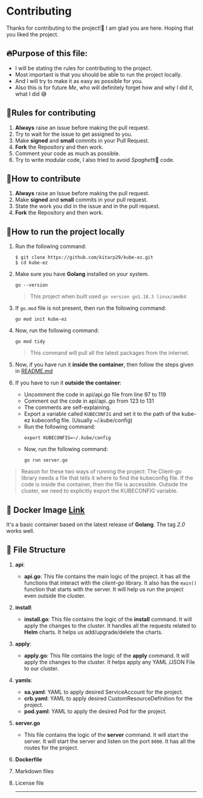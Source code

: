 # **Contributing**

Thanks for contributing to the project!🥰
I am glad you are here. Hoping that you liked the project.

##  🔥**Purpose of this file:**
 - I will be stating the rules for contributing to the project. 
 - Most important is that you should be able to run the project locally. 
 - And I will try to make it as easy as possible for you. 
 - Also this is for future *Me*, who will definitely forget how and why I did it, what I did 😅

## 🚨**Rules for contributing**
1. **Always** raise an issue before making the pull request.
2. Try to wait for the issue to get assigned to you.
3. Make **signed** and **small** commits in your Pull Request.
4. **Fork** the Repository and then work.
5. Comment your code as much as possible.
6. Try to write modular code, I also tried to avoid *Spaghetti*🍝 code.

## 💁**How to contribute**
1. **Always** raise an Issue before making the pull request.
2. Make **signed** and **small** commits in your pull request.
3. State the work you did in the issue and in the pull request.
4. **Fork** the Repository and then work.

## 💬**How to run the project locally**
1. Run the following command:
    ```
    $ git clone https://github.com/kitarp29/kube-ez.git
    $ cd kube-ez
    ```
2. Make sure you have **Golang** installed on your system.
   
   ``` 
   go --version 
   ```
    > This project when built used ```go version go1.18.3 linux/amd64```
3. If ```go.mod``` file is not present, then run the following command:
   ```
   go mod init kube-ez
   ```
4. Now, run the following command:
   ```
   go mod tidy
   ```
   > This command will pull all the latest packages from the internet.

5. Now, if you have run it **inside the container**, then follow the steps given in [README.md](https://github.com/kitarp29/kube-ez/blob/main/README.md)
6. If you have to run it **outside the container**:
    - Uncomment the code in api/api.go file from line 97 to 119
    - Comment out the code in api/api..go from 123 to 131
    - The comments are self-explaining.
    - Export a variable called ```KUBECONFIG``` and set it to the path of the kube-ez kubeconfig file. (Usually ~/.kube/config)
    - Run the following command:
        ```
        export KUBECONFIG=~/.kube/config
        ```
    - Now, run the following command:
        ```
        go run server.go
        ```
> Reason for these two ways of running the project:
> The Client-go library needs a file that tells it where to find the kubeconfig file. If the code is inside the container, then the file is accessible. Outside the cluster, we need to explicitly export the KUBECONFIG variable.
   

## 🐋 **Docker Image** [Link](https://hub.docker.com/repository/docker/kitarp29/k8s-api)
It's a basic container based on the latest release of **Golang**. The tag *2.0* works well.

## 📂 **File Structure**
1. **api**:
    - **api.go**:
         This file contains the main logic of the project. It has all the functions that interact with the *client-go* library. It also has the ```main()``` function that starts with the server. It will help us run the project even outside the cluster.
2. **install**:
    - **install.go**:
        This file contains the logic of the **install** command. It will apply the changes to the cluster. It handles all the requests related to **Helm** charts. It helps us add/upgrade/delete the charts.
3. **apply**:
    - **apply.go**: 
        This file contains the logic of the **apply** command. It will apply the changes to the cluster. It helps apply any YAML /JSON File to our cluster.
4. **yamls**:
    - **sa.yaml**: YAML to apply desired ServiceAccount for the project.
    - **crb.yaml**: YAML to apply desired CustomResourceDefinition for the project.
    - **pod.yaml**: YAML to apply the desired Pod for the project.
5. **server.go**
    - This file contains the logic of the **server** command. It will start the server. It will start the server and listen on the port ```8000```. It has all the routes for the project.
6. **Dockerfile**
7. Markdown files
8. License file  
   
   <hr>
